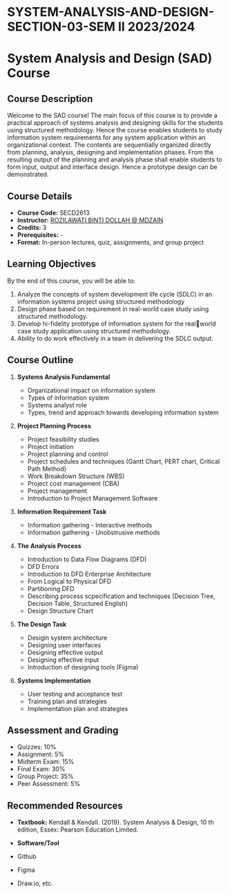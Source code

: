 # SYSTEM-ANALYSIS-AND-DESIGN-SECTION-03-SEM II 2023/2024


# System Analysis and Design (SAD) Course

## Course Description
Welcome to the SAD course! 
The main focus of this course is to provide a practical approach of systems analysis and designing skills for the students using structured methodology. Hence the course enables students to study information system requirements for any system application within an organizational context. The contents are sequentially organized directly from planning, analysis, designing and implementation phases. From the resulting output of the planning and analysis phase shall enable students to form input, output and interface design. Hence a prototype design can be demonstrated.


## Course Details

- **Course Code:** SECD2613
- **Instructor:** [ROZILAWATI BINTI DOLLAH @ MDZAIN](mailto:rozilawati@utm.my)
- **Credits:** 3
- **Prerequisites:** -
- **Format:** In-person lectures, quiz, assignments, and group project


## Learning Objectives

By the end of this course, you will be able to:
1. Analyze the concepts of system development life cycle (SDLC) in an information systems project using structured methodology
2. Design phase based on requirement in real-world case study using structured 
methodology.
3. Develop hi-fidelity prototype of information system for the realworld case study application using structured methodology.
4. Ability to do work effectively in a team in delivering the SDLC output.


## Course Outline

1. **Systems Analysis Fundamental**
   - Organizational impact on information system
   - Types of information system
   - Systems analyst role
   - Types, trend and approach towards developing information system

2. **Project Planning Process**
   - Project feasibility studies
   - Project initiation
   - Project planning and control
   - Project schedules and techniques (Gantt Chart, PERT chart, Critical Path Method)
   - Work Breakdown Structure (WBS)
   - Project cost management (CBA)
   - Project management
   - Introduction to Project Management Software

3. **Information Requirement Task**
   - Information gathering - Interactive methods
   - Information gathering - Unobstrusive methods

4. **The Analysis Process**
   - Introduction to Data Flow Diagrams (DFD)
   - DFD Errors
   - Introduction to DFD Enterprise Architecture
   - From Logical to Physical DFD
   - Partitioning DFD
   - Describing process scpecification and techniques (Decision Tree, Decision Table, Structured English)
   - Design Structure Chart

5. **The Design Task**
   - Desigin system architecture
   - Designing user interfaces
   - Designing effective output
   - Designing effective input
   - Introduction of designing tools (Figma)

6. **Systems Implementation**
   - User testing and acceptance test
   - Training plan and strategies
   - Implementation plan and strategies


## Assessment and Grading

- Quizzes: 10%
- Assignment: 5%
- Midterm Exam: 15%
- Final Exam: 30%
- Group Project: 35%
- Peer Assessment: 5%


## Recommended Resources

- **Textbook:** Kendall & Kendall. (2019). System Analysis & Design, 10
th edition, Essex: Pearson Education Limited.


- **Software/Tool**
- Github
- Figma
- Draw.io, etc.
